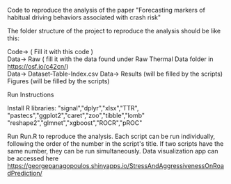 
Code to reproduce the analysis of the paper "Forecasting markers of habitual driving behaviors associated with crash risk"  <br />

The folder structure of the project to reproduce the analysis should be like this:  <br />


Code-> ( Fill it with this code ) <br />
Data-> Raw ( fill it with the data found under Raw Thermal Data folder in https://osf.io/c42cn/) <br />
Data-> Dataset-Table-Index.csv
Data-> Results (will be filled by the scripts)
Figures (will be filled by the scripts)

Run Instructions<br />

Install R libraries: 
"signal","dplyr","xlsx","TTR",
"pastecs","ggplot2","caret","zoo","tibble","lomb"
"reshape2","glmnet","xgboost","ROCR","pROC"
<br />


Run Run.R to reproduce the analysis.
Each script can be run individually, following the order of the number in the script's title. 
If two scripts have the same number, they can be run simultaneously. 
Data visualization  app can be accessed here https://georgepanagopoulos.shinyapps.io/StressAndAggressivenessOnRoadPrediction/
